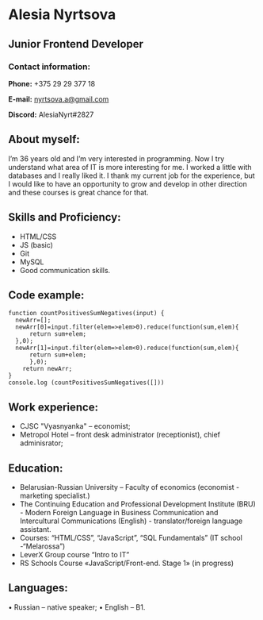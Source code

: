 # Alesia Nyrtsova
## Junior Frontend Developer
### **Contact information:**

**Phone:** +375 29 29 377 18

**E-mail:** nyrtsova.a@gmail.com

**Discord:** AlesiaNyrt#2827

## About myself:
I’m 36 years old and I’m very interested in programming. Now I try understand what area of IT is more interesting for me. I worked a little with databases and I really liked it. I thank my current job for the experience, but I would like to have an opportunity to grow and develop in other direction and these courses is great chance for that.


## Skills and Proficiency:
* HTML/CSS
* JS (basic)
* Git
* MySQL
* Good communication skills.


## Code example:
```
function countPositivesSumNegatives(input) {
  newArr=[];
  newArr[0]=input.filter(elem=>elem>0).reduce(function(sum,elem){
      return sum+elem;
  },0);
  newArr[1]=input.filter(elem=>elem<0).reduce(function(sum,elem){
      return sum+elem;
      },0);
    return newArr;
}
console.log (countPositivesSumNegatives([]))
```
## Work experience:
* CJSC "Vyasnyanka" – economist;
* Metropol Hotel – front desk administrator (receptionist), chief adminisrator;


## Education:
* Belarusian-Russian University – Faculty of economics (economist - marketing specialist.)
* The Continuing Education and Professional Development Institute (BRU) - Modern Foreign Language in Business Communication and Intercultural Communications (English) - translator/foreign language assistant.
* Courses: “HTML/CSS”, “JavaScript”, “SQL Fundamentals” (IT school -“Melarossa”)
* LeverX Group course “Intro to IT” 
* RS Schools Course «JavaScript/Front-end. Stage 1» (in progress)


## Languages:
•	Russian – native speaker;
•	English – B1.
